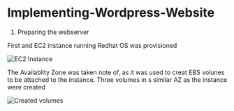 # Implementing-Wordpress-Website

1. Preparing the webserver

First and EC2 instance running Redhat OS was provisioned

![EC2 Instance](https://github.com/oghare01/Implementing-Wordpress-Website/assets/141191975/3d3304a8-1ea9-4ae2-a6c6-c73622d4945c)

The Availablity Zone was taken note of, as it was used to creat EBS volunes to be attached to the instance. 
Three volumes in s similar AZ as the instance were created

![Created volumes](https://github.com/oghare01/Implementing-Wordpress-Website/assets/141191975/ae778566-4dae-4856-b455-4f746f157b2f)


